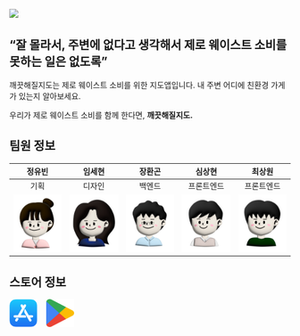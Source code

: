 ![](https://github.com/May-Be-Clean/May_Be_Clean_client/blob/main/assets/Group%20407.png)

## “잘 몰라서, 주변에 없다고 생각해서 제로 웨이스트 소비를 못하는 일은 없도록”

깨끗해질지도는 제로 웨이스트 소비를 위한 지도앱입니다. 내 주변 어디에 친환경 가게가 있는지 알아보세요.

우리가 제로 웨이스트 소비를 함께 한다면, **깨끗해질지도.**

## 팀원 정보
|정유빈|임세현|장환곤|심상현|최상원|
|:---:|:---:|:---:|:---:|:---:|
|기획|디자인|백엔드|프론트엔드|프론트엔드|
|![](https://github.com/May-Be-Clean/.github/blob/main/profile/%E1%84%8B%E1%85%B2%E1%84%87%E1%85%B5%E1%86%AB.png)|![](https://github.com/May-Be-Clean/.github/blob/main/profile/%E1%84%89%E1%85%A6%E1%84%92%E1%85%A7%E1%86%AB.png)|![](https://github.com/May-Be-Clean/.github/blob/main/profile/%E1%84%92%E1%85%AA%E1%86%AB%E1%84%80%E1%85%A9%E1%86%AB.png)|![](https://github.com/May-Be-Clean/.github/blob/main/profile/%E1%84%89%E1%85%A1%E1%86%BC%E1%84%92%E1%85%A7%E1%86%AB.png)|![](https://github.com/May-Be-Clean/.github/blob/main/profile/%E1%84%89%E1%85%A1%E1%86%BC%E1%84%8B%E1%85%AF%E1%86%AB.png)|

## 스토어 정보
[<img src="https://github.com/May-Be-Clean/.github/blob/main/profile/%E1%84%8B%E1%85%A2%E1%86%B8%E1%84%89%E1%85%B3%E1%84%90%E1%85%A9%E1%84%8B%E1%85%A5.png" alt= “” width="50" height="50">](https://apps.apple.com/us/app/%EA%B9%A8%EB%81%97%ED%95%B4%EC%A7%88%EC%A7%80%EB%8F%84/id6449622294)&nbsp;&nbsp;&nbsp;&nbsp;[<img src="https://raw.githubusercontent.com/May-Be-Clean/.github/main/profile/Play_Store.webp" alt= “” width="50" height="50">]()



